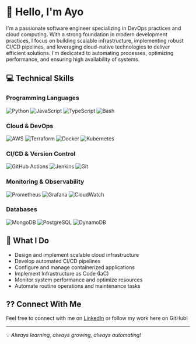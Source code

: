 # 👋 Hello, I'm Ayo

I'm a passionate software engineer specializing in DevOps practices and cloud computing. With a strong foundation in modern development practices, I focus on building scalable infrastructure, implementing robust CI/CD pipelines, and leveraging cloud-native technologies to deliver efficient solutions. I'm dedicated to automating processes, optimizing performance, and ensuring high availability of systems.

## 💻 Technical Skills

### Programming Languages
![Python](https://img.shields.io/badge/Python-Expert-blue)
![JavaScript](https://img.shields.io/badge/JavaScript-Intermediate-yellow)
![TypeScript](https://img.shields.io/badge/TypeScript-Intermediate-blue)
![Bash](https://img.shields.io/badge/Bash-Advanced-green)

### Cloud & DevOps
![AWS](https://img.shields.io/badge/AWS-Advanced-orange)
![Terraform](https://img.shields.io/badge/Terraform-Expert-purple)
![Docker](https://img.shields.io/badge/Docker-Expert-blue)
![Kubernetes](https://img.shields.io/badge/Kubernetes-Advanced-blue)

### CI/CD & Version Control
![GitHub Actions](https://img.shields.io/badge/GitHub_Actions-Expert-blue)
![Jenkins](https://img.shields.io/badge/Jenkins-Advanced-red)
![Git](https://img.shields.io/badge/Git-Expert-orange)

### Monitoring & Observability
![Prometheus](https://img.shields.io/badge/Prometheus-Advanced-red)
![Grafana](https://img.shields.io/badge/Grafana-Advanced-orange)
![CloudWatch](https://img.shields.io/badge/CloudWatch-Expert-blue)

### Databases
![MongoDB](https://img.shields.io/badge/MongoDB-Intermediate-green)
![PostgreSQL](https://img.shields.io/badge/PostgreSQL-Advanced-blue)
![DynamoDB](https://img.shields.io/badge/DynamoDB-Advanced-blue)

## 🚀 What I Do
- Design and implement scalable cloud infrastructure
- Develop automated CI/CD pipelines
- Configure and manage containerized applications
- Implement Infrastructure as Code (IaC)
- Monitor system performance and optimize resources
- Automate routine operations and maintenance tasks

## ?? Connect With Me
Feel free to connect with me on [LinkedIn](https://www.linkedin.com/in/ayomipo-oluyemi1/) or follow my work here on GitHub!

---

💡 *Always learning, always growing, always automating!*

<!---
Ayophillips/Ayophillips is a ✨ special ✨ repository because its `README.md` (this file) appears on your GitHub profile.
You can click the Preview link to take a look at your changes.
--->
